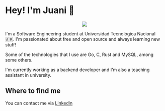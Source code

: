 # Hey! I'm Juani 👋

<p align="center">
  <img src="https://github.com/jschuhmann47/jschuhmann47/assets/76596375/3a40e5fd-e6ac-4d66-a60d-f0e6fe850aef"/>
</p>

I'm a Software Engineering student at Universidad Tecnológica Nacional 🇦🇷. I'm passionated about free and open source and always learning new stuff! 

Some of the technologies that I use are Go, C, Rust and MySQL, among some others.

I'm currently working as a backend developer and I'm also a teaching assistant in university.

## Where to find me

You can contact me via [Linkedin](https://www.linkedin.com/in/juan-ignacio-schuhmann/)



